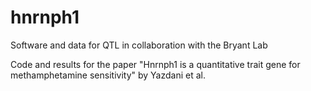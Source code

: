 # hnrnph1
Software and data for QTL in collaboration with the Bryant Lab

Code and results for the paper "Hnrnph1 is a quantitative trait gene for methamphetamine sensitivity" by Yazdani et al.  
